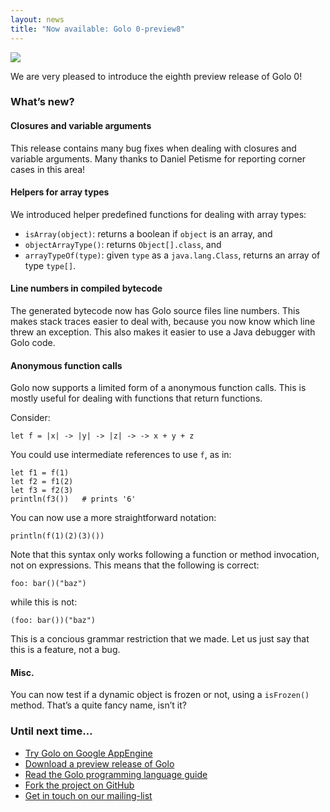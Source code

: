 ```yaml
---
layout: news
title: "Now available: Golo 0-preview8"
---
```

![](http://farm9.staticflickr.com/8342/8283490777_0de6190dc8_o_d.jpg)

We are very pleased to introduce the eighth preview release of Golo 0!

### What’s new?

#### Closures and variable arguments

This release contains many bug fixes when dealing with closures and variable arguments. Many thanks
to Daniel Petisme for reporting corner cases in this area!

#### Helpers for array types

We introduced helper predefined functions for dealing with array types:

- `isArray(object)`: returns a boolean if `object` is an array, and
- `objectArrayType()`: returns `Object[].class`, and
- `arrayTypeOf(type)`: given `type` as a `java.lang.Class`, returns an array of type `type[]`.

#### Line numbers in compiled bytecode

The generated bytecode now has Golo source files line numbers. This makes stack traces easier to
deal with, because you now know which line threw an exception. This also makes it easier to use a
Java debugger with Golo code.

#### Anonymous function calls

Golo now supports a limited form of a anonymous function calls. This is mostly useful for dealing
with functions that return functions.

Consider:

    let f = |x| -> |y| -> |z| -> -> x + y + z

You could use intermediate references to use `f`, as in:

    let f1 = f(1)
    let f2 = f1(2)
    let f3 = f2(3)
    println(f3())   # prints '6'

You can now use a more straightforward notation:

    println(f(1)(2)(3)())

Note that this syntax only works following a function or method invocation, not on expressions. This
means that the following is correct:

    foo: bar()("baz")

while this is not:

    (foo: bar())("baz")

This is a concious grammar restriction that we made. Let us just say that this is a feature, not a
bug.

#### Misc.

You can now test if a dynamic object is frozen or not, using a `isFrozen()` method. That’s a quite
fancy name, isn’t it?

### Until next time…

- [Try Golo on Google AppEngine](http://golo-console.appspot.com/)
- [Download a preview release of Golo](/download/)
- [Read the Golo programming language guide](/documentation/next/)
- [Fork the project on GitHub](https://github.com/golo-lang/golo-lang)
- [Get in touch on our mailing-list](http://groups.google.com/group/golo-lang)

